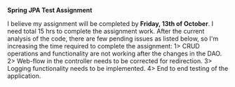 **Spring JPA Test Assignment**

I believe my assignment will be completed by **Friday, 13th of October**. I need total 15 hrs to complete the assignment work. 
After the current analysis of the code, there are few pending issues as listed below, so I'm increasing the time required to complete the assignment:
1> CRUD operations and functionality are not working after the changes in the DAO.
2> Web-flow in the controller needs to be corrected for redirection.
3> Logging functionality needs to be implemented.
4> End to end testing of the application.